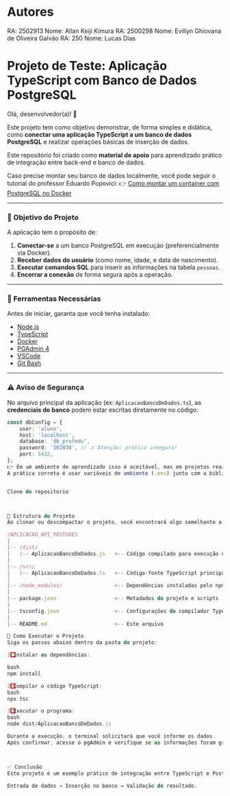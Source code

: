 # Autores

RA: 2502913 Nome: Allan Keiji Kimura 
RA: 2500298 Nome: Evillyn Ghiovana de Oliveira Galvão 
RA: 250 Nome: Lucas Dias


# Projeto de Teste: Aplicação TypeScript com Banco de Dados PostgreSQL

Olá, desenvolvedor(a)! 👋

Este projeto tem como objetivo demonstrar, de forma simples e didática, como **conectar uma aplicação TypeScript a um banco de dados PostgreSQL** e realizar operações básicas de inserção de dados.

Este repositório foi criado como **material de apoio** para aprendizado prático de integração entre back-end e banco de dados.  

Caso precise montar seu banco de dados localmente, você pode seguir o tutorial do professor Eduardo Popovici:
👉 [Como montar um container com PostgreSQL no Docker](https://www.eduardopopovici.com/2025/09/como-montar-um-conteiner-com-postgre.html)

---

### 🎯 Objetivo do Projeto

A aplicação tem o propósito de:

1. **Conectar-se** a um banco PostgreSQL em execução (preferencialmente via Docker).  
2. **Receber dados do usuário** (como nome, idade, e data de nascimento).  
3. **Executar comandos SQL** para inserir as informações na tabela `pessoas`.  
4. **Encerrar a conexão** de forma segura após a operação.  

---

### 🧰 Ferramentas Necessárias

Antes de iniciar, garanta que você tenha instalado:

- [Node.js](https://nodejs.org/en/)  
- [TypeScript](https://www.typescriptlang.org/)  
- [Docker](https://www.docker.com/)  
- [PGAdmin 4](https://www.pgadmin.org/)  
- [VSCode](https://code.visualstudio.com/)  
- [Git Bash](https://gitforwindows.org/)  


---

### ⚠️ Aviso de Segurança

No arquivo principal da aplicação (ex: `AplicacaoBancoDeDados.ts`), as **credenciais do banco** podem estar escritas diretamente no código:

```typescript
const dbConfig = {
    user: 'aluno',
    host: 'localhost',
    database: 'db_profedu',
    password: '102030', // ⚠️ Atenção: prática insegura!
    port: 5432,
};
👉 Em um ambiente de aprendizado isso é aceitável, mas em projetos reais nunca exponha credenciais diretamente no código.
A prática correta é usar variáveis de ambiente (.env) junto com a biblioteca dotenv.


Clone do repositorio



📂 Estrutura do Projeto
Ao clonar ou descompactar o projeto, você encontrará algo semelhante a:

/APLICACAO_API_POSTGRES
|
|-- /dist/
|   |-- AplicacaoBancoDeDados.js   <-- Código compilado para execução no Node.js
|
|-- /src/
|   |-- AplicacaoBancoDeDados.ts   <-- Código-fonte TypeScript principal
|
|-- /node_modules/                 <-- Dependências instaladas pelo npm
|
|-- package.json                   <-- Metadados do projeto e scripts
|
|-- tsconfig.json                  <-- Configurações do compilador TypeScript
|
|-- README.md                      <-- Este arquivo

🚀 Como Executar o Projeto
Siga os passos abaixo dentro da pasta do projeto:

1️⃣ Instalar as dependências:

bash
npm install

2️⃣ Compilar o código TypeScript:
bash
npx tsc

3️⃣ Executar o programa:
bash
node dist/AplicacaoBancoDeDados.js

Durante a execução, o terminal solicitará que você informe os dados.
Após confirmar, acesse o pgAdmin e verifique se as informações foram gravadas corretamente na tabela do banco.



✅ Conclusão
Este projeto é um exemplo prático de integração entre TypeScript e PostgreSQL, ideal para quem está começando a desenvolver back-end e deseja entender o fluxo básico de:

Entrada de dados → Inserção no banco → Validação do resultado.
